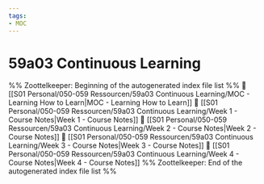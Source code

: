 ```yaml
---
tags: 
- MOC
---
```

# 59a03 Continuous Learning



%% Zoottelkeeper: Beginning of the autogenerated index file list  %%
📄 [[S01 Personal/050-059 Ressourcen/59a03 Continuous Learning/MOC - Learning How to Learn|MOC - Learning How to Learn]]
📄 [[S01 Personal/050-059 Ressourcen/59a03 Continuous Learning/Week 1 - Course Notes|Week 1 - Course Notes]]
📄 [[S01 Personal/050-059 Ressourcen/59a03 Continuous Learning/Week 2 - Course Notes|Week 2 - Course Notes]]
📄 [[S01 Personal/050-059 Ressourcen/59a03 Continuous Learning/Week 3 - Course Notes|Week 3 - Course Notes]]
📄 [[S01 Personal/050-059 Ressourcen/59a03 Continuous Learning/Week 4 - Course Notes|Week 4 - Course Notes]]
%% Zoottelkeeper: End of the autogenerated index file list  %%


